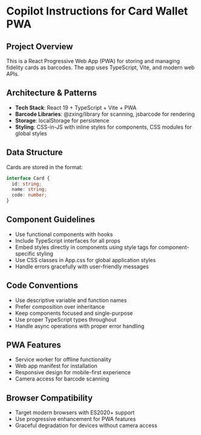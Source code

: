 # Copilot Instructions for Card Wallet PWA

<!-- Use this file to provide workspace-specific custom instructions to Copilot. For more details, visit https://code.visualstudio.com/docs/copilot/copilot-customization#_use-a-githubcopilotinstructionsmd-file -->

## Project Overview
This is a React Progressive Web App (PWA) for storing and managing fidelity cards as barcodes. The app uses TypeScript, Vite, and modern web APIs.

## Architecture & Patterns
- **Tech Stack**: React 19 + TypeScript + Vite + PWA
- **Barcode Libraries**: @zxing/library for scanning, jsbarcode for rendering
- **Storage**: localStorage for persistence
- **Styling**: CSS-in-JS with inline styles for components, CSS modules for global styles

## Data Structure
Cards are stored in the format:
```typescript
interface Card {
  id: string;
  name: string;
  code: number;
}
```

## Component Guidelines
- Use functional components with hooks
- Include TypeScript interfaces for all props
- Embed styles directly in components using style tags for component-specific styling
- Use CSS classes in App.css for global application styles
- Handle errors gracefully with user-friendly messages

## Code Conventions
- Use descriptive variable and function names
- Prefer composition over inheritance
- Keep components focused and single-purpose
- Use proper TypeScript types throughout
- Handle async operations with proper error handling

## PWA Features
- Service worker for offline functionality
- Web app manifest for installation
- Responsive design for mobile-first experience
- Camera access for barcode scanning

## Browser Compatibility
- Target modern browsers with ES2020+ support
- Use progressive enhancement for PWA features
- Graceful degradation for devices without camera access
